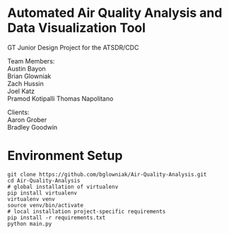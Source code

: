 # Automated Air Quality Analysis and Data Visualization Tool

GT Junior Design Project for the ATSDR/CDC

Team Members:  
Austin Bayon  
Brian Glowniak  
Zach Hussin  
Joel Katz  
Pramod Kotipalli
Thomas Napolitano  

Clients:  
Aaron Grober  
Bradley Goodwin  

# Environment Setup
```shell
git clone https://github.com/bglowniak/Air-Quality-Analysis.git
cd Air-Quality-Analysis
# global installation of virtualenv
pip install virtualenv
virtualenv venv
source venv/bin/activate
# local installation project-specific requirements
pip install -r requirements.txt
python main.py
```